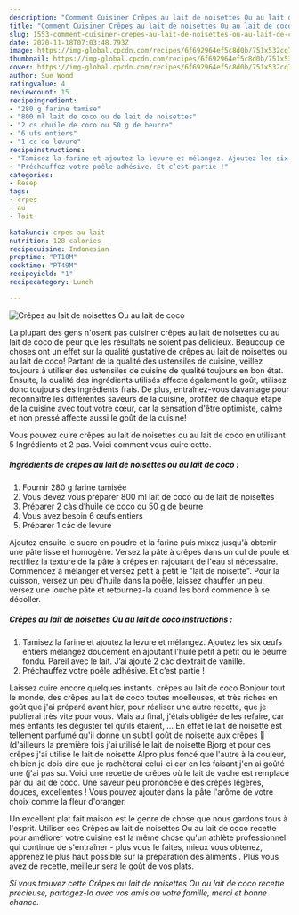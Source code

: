 ```yaml
---
description: "Comment Cuisiner Crêpes au lait de noisettes Ou au lait de coco"
title: "Comment Cuisiner Crêpes au lait de noisettes Ou au lait de coco"
slug: 1553-comment-cuisiner-crepes-au-lait-de-noisettes-ou-au-lait-de-coco
date: 2020-11-18T07:03:48.793Z
image: https://img-global.cpcdn.com/recipes/6f692964ef5c8d0b/751x532cq70/crepes-au-lait-de-noisettes-ou-au-lait-de-coco-photo-principale-de-la-recette.jpg
thumbnail: https://img-global.cpcdn.com/recipes/6f692964ef5c8d0b/751x532cq70/crepes-au-lait-de-noisettes-ou-au-lait-de-coco-photo-principale-de-la-recette.jpg
cover: https://img-global.cpcdn.com/recipes/6f692964ef5c8d0b/751x532cq70/crepes-au-lait-de-noisettes-ou-au-lait-de-coco-photo-principale-de-la-recette.jpg
author: Sue Wood
ratingvalue: 4
reviewcount: 15
recipeingredient:
- "280 g farine tamise"
- "800 ml lait de coco ou de lait de noisettes"
- "2 cs dhuile de coco ou 50 g de beurre"
- "6 ufs entiers"
- "1 cc de levure"
recipeinstructions:
- "Tamisez la farine et ajoutez la levure et mélangez. Ajoutez les six œufs entiers mélangez doucement en ajoutant l’huile petit à petit ou le beurre fondu. Pareil avec le lait. J’ai ajouté 2 càc d’extrait de vanille."
- "Préchauffez votre poêle adhésive. Et c’est partie !"
categories:
- Resep
tags:
- crpes
- au
- lait

katakunci: crpes au lait 
nutrition: 128 calories
recipecuisine: Indonesian
preptime: "PT10M"
cooktime: "PT49M"
recipeyield: "1"
recipecategory: Lunch

---
```



![Crêpes au lait de noisettes Ou au lait de coco](https://img-global.cpcdn.com/recipes/6f692964ef5c8d0b/751x532cq70/crepes-au-lait-de-noisettes-ou-au-lait-de-coco-photo-principale-de-la-recette.jpg)

La plupart des gens n'osent pas cuisiner crêpes au lait de noisettes ou au lait de coco de peur que les résultats ne soient pas délicieux. Beaucoup de choses ont un effet sur la qualité gustative de crêpes au lait de noisettes ou au lait de coco! Partant de la qualité des ustensiles de cuisine, veillez toujours à utiliser des ustensiles de cuisine de qualité toujours en bon état. Ensuite, la qualité des ingrédients utilisés affecte également le goût, utilisez donc toujours des ingrédients frais. De plus, entraînez-vous davantage pour reconnaître les différentes saveurs de la cuisine, profitez de chaque étape de la cuisine avec tout votre cœur, car la sensation d'être optimiste, calme et non pressé affecte aussi le goût de la cuisine!

<!--inarticleads1-->

Vous pouvez cuire crêpes au lait de noisettes ou au lait de coco en utilisant 5 Ingrédients et 2 pas. Voici comment vous cuire cette.

##### Ingrédients de crêpes au lait de noisettes ou au lait de coco :

1. Fournir 280 g farine tamisée
1. Vous devez vous préparer 800 ml lait de coco ou de lait de noisettes
1. Préparer 2 càs d’huile de coco ou 50 g de beurre
1. Vous avez besoin 6 œufs entiers
1. Préparer 1 càc de levure


Ajoutez ensuite le sucre en poudre et la farine puis mixez jusqu&#39;à obtenir une pâte lisse et homogène. Versez la pâte à crêpes dans un cul de poule et rectifiez la texture de la pâte à crêpes en rajoutant de l&#39;eau si nécessaire. Commencez à mélanger et versez petit à petit le &#34;lait de noisette&#34;. Pour la cuisson, versez un peu d&#39;huile dans la poêle, laissez chauffer un peu, versez une louche pâte et retournez-la quand les bord commence à se décoller. 

<!--inarticleads2-->

##### Crêpes au lait de noisettes Ou au lait de coco instructions :

1. Tamisez la farine et ajoutez la levure et mélangez. Ajoutez les six œufs entiers mélangez doucement en ajoutant l’huile petit à petit ou le beurre fondu. Pareil avec le lait. J’ai ajouté 2 càc d’extrait de vanille.
1. Préchauffez votre poêle adhésive. Et c’est partie !


Laissez cuire encore quelques instants. crêpes au lait de coco Bonjour tout le monde, des crêpes au lait de coco toutes moelleuses, et très riches en goût que j&#39;ai préparé avant hier, pour réaliser une autre recette, que je publierai très vite pour vous. Mais au final, j&#39;étais obligée de les refaire, car mes enfants les déguster tel qu&#39;ils étaient, … En effet le lait de noisette est tellement parfumé qu&#39;il donne un subtil goût de noisette aux crêpes 🙂 (d&#39;ailleurs la première fois j&#39;ai utilisé le lait de noisette Bjorg et pour ces crêpes j&#39;ai utilisé le lait de noisette Alpro plus foncé que l&#39;autre à la couleur, eh bien je dois dire que je rachèterai celui-ci car en les faisant j&#39;en ai goûté une (j&#39;ai pas su. Voici une recette de crêpes où le lait de vache est remplacé par du lait de coco. Une saveur peu prononcée e des crêpes légères, douces, excellentes ! Vous pouvez ajouter dans la pâte l&#39;arôme de votre choix comme la fleur d&#39;oranger. 

<!--inarticleads1-->

<p>
Un excellent plat fait maison est le genre de chose que nous gardons tous à l'esprit. Utiliser ces Crêpes au lait de noisettes Ou au lait de coco recette pour améliorer votre cuisine est la même chose qu'un athlète professionnel qui continue de s'entraîner - plus vous le faites, mieux vous obtenez, apprenez le plus haut possible sur la préparation des aliments . Plus vous avez de recette, meilleur sera le goût de vos plats.
</p>

<p>
<i>Si vous trouvez cette Crêpes au lait de noisettes Ou au lait de coco recette précieuse, partagez-la avec vos amis ou votre famille, merci et bonne chance.</i>
</p>
